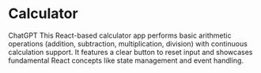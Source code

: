 # Calculator
 ChatGPT This React-based calculator app performs basic arithmetic operations (addition, subtraction, multiplication, division) with continuous calculation support. It features a clear button to reset input and showcases fundamental React concepts like state management and event handling.
